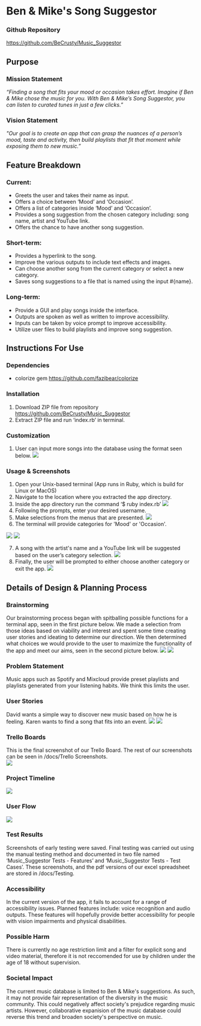 # Ben & Mike's Song Suggestor
### Github Repository
https://github.com/BeCrusty/Music_Suggestor

## Purpose

### Mission Statement

 *“Finding a song that fits your mood or occasion takes effort. 
 Imagine if Ben & Mike chose the music for you. With Ben & Mike’s Song Suggestor,
 you can listen to curated tunes in just a few clicks.”*
 
 ### Vision Statement

*"Our goal is to create an app that can grasp the nuances of a person’s mood, 
taste and activity, then build playlists that fit that moment 
while exposing them to new music.”*

## Feature Breakdown

### Current:

  * Greets the user and takes their name as input.
  * Offers a choice between ‘Mood’ and ‘Occasion’.
  * Offers a list of categories inside ‘Mood’ and ‘Occasion’.
  * Provides a song suggestion from the chosen category including: song name, artist and YouTube link.
  * Offers the chance to have another song suggestion.
 
 ### Short-term:
 
   * Provides a hyperlink to the song.
   * Improve the various outputs to include text effects and images.
   * Can choose another song from the current category or select a new category.
   * Saves song suggestions to a file that is named using the input #{name}.
   
### Long-term:
  
   * Provide a GUI and play songs inside the interface.
   * Outputs are spoken as well as written to improve accessibility.
   * Inputs can be taken by voice prompt to improve accessibility.
   * Utilize user files to build playlists and improve song suggestion.
   
 ## Instructions For Use
 
 ### Dependencies
 
   * colorize gem https://github.com/fazibear/colorize

### Installation

  1. Download ZIP file from repository https://github.com/BeCrusty/Music_Suggestor
  2. Extract ZIP file and run ‘index.rb’ in terminal.
  
### Customization

  1. User can input more songs into the database using the format seen below.
  ![](https://github.com/BeCrusty/Music_Suggestor/blob/master/docs/App%20Screenshots/add_song_screenshot.png "")
  
### Usage & Screenshots

  1. Open your Unix-based terminal (App runs in Ruby, which is build for Linux or MacOS)
  2. Navigate to the location where you extracted the app directory.
  3. Inside the app directory run the command ‘$ ruby index.rb’
![](https://github.com/BeCrusty/Music_Suggestor/blob/master/docs/App%20Screenshots/ss2.png "")
  4. Following the prompts, enter your desired username.
  5. Make selections from the menus that are presented.
![](https://github.com/BeCrusty/Music_Suggestor/blob/master/docs/App%20Screenshots/ss3.png "")
  6. The terminal will provide categories for 'Mood' or 'Occasion'.
  
![](https://github.com/BeCrusty/Music_Suggestor/blob/master/docs/App%20Screenshots/ss4.png "")
![](https://github.com/BeCrusty/Music_Suggestor/blob/master/docs/App%20Screenshots/ss5.png "")

  7. A song with the artist's name and a YouTube link will be suggested based on the user’s category selection.
![](https://github.com/BeCrusty/Music_Suggestor/blob/master/docs/App%20Screenshots/ss6.png "")
  8. Finally, the user will be prompted to either choose another category or exit the app.
![](https://github.com/BeCrusty/Music_Suggestor/blob/master/docs/App%20Screenshots/ss7.png "")

## Details of Design & Planning Process

### Brainstorming

Our brainstorming process began with spitballing possible functions for a terminal app, seen in the first picture below. We made a selection from those ideas based on viability and interest and spent some time creating user stories and ideating to determine our direction. We then determined what choices we would provide to the user to maximize the functionality of the app and meet our aims, seen in the second picture below. 
![](https://github.com/BeCrusty/Music_Suggestor/blob/master/docs/Brainstorming%20Sessions/20190305_092232.jpg "")
![](https://github.com/BeCrusty/Music_Suggestor/blob/master/docs/Brainstorming%20Sessions/20190305_092303.jpg "")

 ### Problem Statement

Music apps such as Spotify and Mixcloud provide preset playlists and playlists generated from your listening habits. We think this limits the user. 

### User Stories

David wants a simple way to discover new music based on how he is feeling.
Karen wants to find a song that fits into an event.
![](https://github.com/BeCrusty/Music_Suggestor/blob/master/docs/Brainstorming%20Sessions/20190305_105935.jpg "")
![](https://github.com/BeCrusty/Music_Suggestor/blob/master/docs/Brainstorming%20Sessions/Pseudocode_a1.png "")

### Trello Boards
 
This is the final screenshot of our Trello Board. The rest of our screenshots can be seen in /docs/Trello Screenshots.  
![](https://github.com/BeCrusty/Music_Suggestor/blob/master/docs/Trello%20Screenshots/trello_4.png "")  

### Project Timeline
![](https://github.com/BeCrusty/Music_Suggestor/blob/master/docs/A1_project_timeline.png "")

### User Flow
![](https://github.com/BeCrusty/Music_Suggestor/blob/master/docs/User%20Flow/song_suggestor.png "")

### Test Results

Screenshots of early testing were saved. Final testing was carried out using the manual testing method and documented in two file named ‘Music_Suggestor Tests - Features’ and ‘Music_Suggestor Tests - Test Cases’. These screenshots, and the pdf versions of our excel spreadsheet are stored in /docs/Testing.

### Accessibility

In the current version of the app, it fails to account for a range of accessibility issues. Planned features include: voice recognition and audio outputs. These features will hopefully provide better accessibility for people with vision impairments and physical disabilities. 

### Possible Harm

There is currently no age restriction limit and a filter for explicit song and video material, therefore it is not reccomended for use by children under the age of 18 without supervision. 

### Societal Impact

The current music database is limited to Ben & Mike's suggestions. As such, it may not provide fair representation of the diversity in the music community. This could negatively affect society's prejudice regarding music artists. However, collaborative expanision of the music database could reverse this trend and broaden society's perspective on music.








